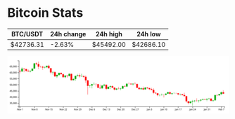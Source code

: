 # Bitcoin Stats

BTC/USDT|24h change|24h high|24h low|
|---|---|---|---|
|$42736.31|-2.63%|$45492.00|$42686.10|

<img src="./chart.svg">
